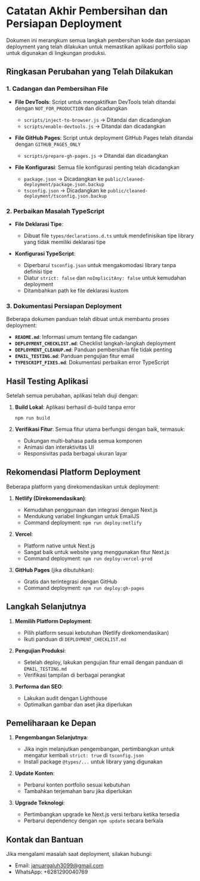# Catatan Akhir Pembersihan dan Persiapan Deployment

Dokumen ini merangkum semua langkah pembersihan kode dan persiapan deployment yang telah dilakukan untuk memastikan aplikasi portfolio siap untuk digunakan di lingkungan produksi.

## Ringkasan Perubahan yang Telah Dilakukan

### 1. Cadangan dan Pembersihan File

- **File DevTools**: Script untuk mengaktifkan DevTools telah ditandai dengan `NOT_FOR_PRODUCTION` dan dicadangkan
  - `scripts/inject-to-browser.js` → Ditandai dan dicadangkan
  - `scripts/enable-devtools.js` → Ditandai dan dicadangkan

- **File GitHub Pages**: Script untuk deployment GitHub Pages telah ditandai dengan `GITHUB_PAGES_ONLY`
  - `scripts/prepare-gh-pages.js` → Ditandai dan dicadangkan

- **File Konfigurasi**: Semua file konfigurasi penting telah dicadangkan
  - `package.json` → Dicadangkan ke `public/cleaned-deployment/package.json.backup`
  - `tsconfig.json` → Dicadangkan ke `public/cleaned-deployment/tsconfig.json.backup`

### 2. Perbaikan Masalah TypeScript

- **File Deklarasi Tipe**:
  - Dibuat file `types/declarations.d.ts` untuk mendefinisikan tipe library yang tidak memiliki deklarasi tipe

- **Konfigurasi TypeScript**:
  - Diperbarui `tsconfig.json` untuk mengakomodasi library tanpa definisi tipe
  - Diatur `strict: false` dan `noImplicitAny: false` untuk kemudahan deployment
  - Ditambahkan path ke file deklarasi kustom

### 3. Dokumentasi Persiapan Deployment

Beberapa dokumen panduan telah dibuat untuk membantu proses deployment:

- **`README.md`**: Informasi umum tentang file cadangan
- **`DEPLOYMENT_CHECKLIST.md`**: Checklist langkah-langkah deployment
- **`DEPLOYMENT_CLEANUP.md`**: Panduan pembersihan file tidak penting
- **`EMAIL_TESTING.md`**: Panduan pengujian fitur email
- **`TYPESCRIPT_FIXES.md`**: Dokumentasi perbaikan error TypeScript

## Hasil Testing Aplikasi

Setelah semua perubahan, aplikasi telah diuji dengan:

1. **Build Lokal**: Aplikasi berhasil di-build tanpa error
   ```
   npm run build
   ```

2. **Verifikasi Fitur**: Semua fitur utama berfungsi dengan baik, termasuk:
   - Dukungan multi-bahasa pada semua komponen
   - Animasi dan interaktivitas UI
   - Responsivitas pada berbagai ukuran layar

## Rekomendasi Platform Deployment

Beberapa platform yang direkomendasikan untuk deployment:

1. **Netlify (Direkomendasikan)**:
   - Kemudahan penggunaan dan integrasi dengan Next.js
   - Mendukung variabel lingkungan untuk EmailJS
   - Command deployment: `npm run deploy:netlify`

2. **Vercel**:
   - Platform native untuk Next.js
   - Sangat baik untuk website yang menggunakan fitur Next.js
   - Command deployment: `npm run deploy:vercel-prod`

3. **GitHub Pages** (jika dibutuhkan):
   - Gratis dan terintegrasi dengan GitHub
   - Command deployment: `npm run deploy:gh-pages`

## Langkah Selanjutnya

1. **Memilih Platform Deployment**:
   - Pilih platform sesuai kebutuhan (Netlify direkomendasikan)
   - Ikuti panduan di `DEPLOYMENT_CHECKLIST.md`

2. **Pengujian Produksi**:
   - Setelah deploy, lakukan pengujian fitur email dengan panduan di `EMAIL_TESTING.md`
   - Verifikasi tampilan di berbagai perangkat

3. **Performa dan SEO**:
   - Lakukan audit dengan Lighthouse
   - Optimalkan gambar dan aset jika diperlukan

## Pemeliharaan ke Depan

1. **Pengembangan Selanjutnya**:
   - Jika ingin melanjutkan pengembangan, pertimbangkan untuk mengatur kembali `strict: true` di `tsconfig.json`
   - Install package `@types/...` untuk library yang digunakan

2. **Update Konten**:
   - Perbarui konten portfolio sesuai kebutuhan
   - Tambahkan terjemahan baru jika diperlukan

3. **Upgrade Teknologi**:
   - Pertimbangkan upgrade ke Next.js versi terbaru ketika tersedia
   - Perbarui dependency dengan `npm update` secara berkala

## Kontak dan Bantuan

Jika mengalami masalah saat deployment, silakan hubungi:
- Email: januargaluh3099@gmail.com
- WhatsApp: +6281290040769 
